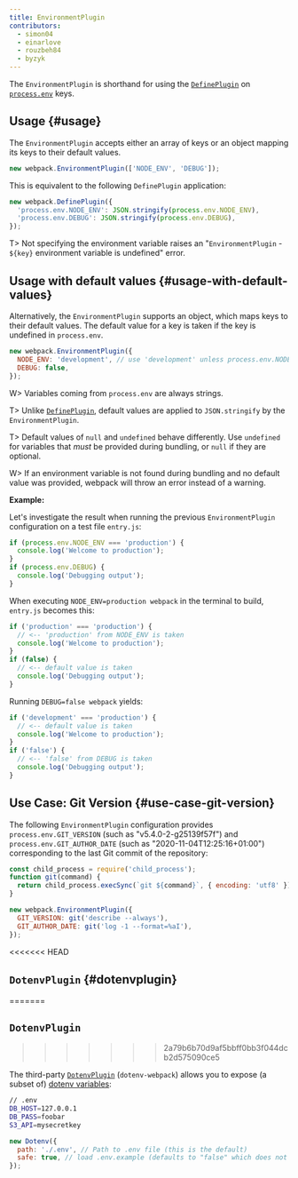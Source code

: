 ```yaml
---
title: EnvironmentPlugin
contributors:
  - simon04
  - einarlove
  - rouzbeh84
  - byzyk
---
```


The `EnvironmentPlugin` is shorthand for using the [`DefinePlugin`](/plugins/define-plugin) on [`process.env`](https://nodejs.org/api/process.html#process_process_env) keys.

## Usage {#usage}

The `EnvironmentPlugin` accepts either an array of keys or an object mapping its keys to their default values.

```javascript
new webpack.EnvironmentPlugin(['NODE_ENV', 'DEBUG']);
```

This is equivalent to the following `DefinePlugin` application:

```javascript
new webpack.DefinePlugin({
  'process.env.NODE_ENV': JSON.stringify(process.env.NODE_ENV),
  'process.env.DEBUG': JSON.stringify(process.env.DEBUG),
});
```

T> Not specifying the environment variable raises an "`EnvironmentPlugin` - `${key}` environment variable is undefined" error.

## Usage with default values {#usage-with-default-values}

Alternatively, the `EnvironmentPlugin` supports an object, which maps keys to their default values. The default value for a key is taken if the key is undefined in `process.env`.

```javascript
new webpack.EnvironmentPlugin({
  NODE_ENV: 'development', // use 'development' unless process.env.NODE_ENV is defined
  DEBUG: false,
});
```

W> Variables coming from `process.env` are always strings.

T> Unlike [`DefinePlugin`](/plugins/define-plugin), default values are applied to `JSON.stringify` by the `EnvironmentPlugin`.

T> Default values of `null` and `undefined` behave differently. Use `undefined` for variables that _must_ be provided during bundling, or `null` if they are optional.

W> If an environment variable is not found during bundling and no default value was provided, webpack will throw an error instead of a warning.

**Example:**

Let's investigate the result when running the previous `EnvironmentPlugin` configuration on a test file `entry.js`:

```javascript
if (process.env.NODE_ENV === 'production') {
  console.log('Welcome to production');
}
if (process.env.DEBUG) {
  console.log('Debugging output');
}
```

When executing `NODE_ENV=production webpack` in the terminal to build, `entry.js` becomes this:

```javascript
if ('production' === 'production') {
  // <-- 'production' from NODE_ENV is taken
  console.log('Welcome to production');
}
if (false) {
  // <-- default value is taken
  console.log('Debugging output');
}
```

Running `DEBUG=false webpack` yields:

```javascript
if ('development' === 'production') {
  // <-- default value is taken
  console.log('Welcome to production');
}
if ('false') {
  // <-- 'false' from DEBUG is taken
  console.log('Debugging output');
}
```

## Use Case: Git Version {#use-case-git-version}

The following `EnvironmentPlugin` configuration provides `process.env.GIT_VERSION` (such as "v5.4.0-2-g25139f57f") and `process.env.GIT_AUTHOR_DATE` (such as "2020-11-04T12:25:16+01:00") corresponding to the last Git commit of the repository:

```javascript
const child_process = require('child_process');
function git(command) {
  return child_process.execSync(`git ${command}`, { encoding: 'utf8' }).trim();
}

new webpack.EnvironmentPlugin({
  GIT_VERSION: git('describe --always'),
  GIT_AUTHOR_DATE: git('log -1 --format=%aI'),
});
```

<<<<<<< HEAD

## `DotenvPlugin` {#dotenvplugin}
=======
## `DotenvPlugin`
>>>>>>> 2a79b6b70d9af5bbff0bb3f044dcb2d575090ce5

The third-party [`DotenvPlugin`](https://github.com/mrsteele/dotenv-webpack) (`dotenv-webpack`) allows you to expose (a subset of) [dotenv variables](https://www.npmjs.com/package/dotenv):

```bash
// .env
DB_HOST=127.0.0.1
DB_PASS=foobar
S3_API=mysecretkey
```

```javascript
new Dotenv({
  path: './.env', // Path to .env file (this is the default)
  safe: true, // load .env.example (defaults to "false" which does not use dotenv-safe)
});
```

